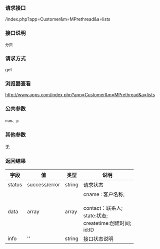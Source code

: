 ### **请求接口**
/index.php?app=Customer&m=MPrethread&a=lists

### **接口说明**
`分页`

### **请求方式**
get

### **浏览器查看**
http://www.apps.com/index.php?app=Customer&m=MPrethread&a=lists

### **公共参数** 
`num`、`p`

### **其他参数**
无

### **返回结果**
|字段       |值             |类型    |说明           |
| --------- |--------      |--------|--------       |
|status     |success/error |string |请求状态         |
|data       |array         |array  | cname : 客户名称;<br/><br/> contact：联系人; <br/> state:状态; <br/> createtime:创建时间; <br/> id:ID |
|info       | '' | string | 接口状态说明  |



